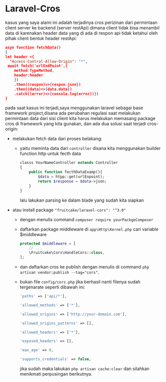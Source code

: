 # Laravel-Cros

kasus yang saya alami ini adalah terjadinya cros perizinan dari permintaan client server ke backend (server restApi) dimana client tidak bisa menambil data di karenakan header data yang di ada di respon api tidak ketahui oleh pihak client bentuk header restApi:

```json
asyn function fetchData()
{
let header ={
  "Access-Control-Allow-Origin": "*",
 await fetch('urlEndPoint',{
	method:TypeMethod,
	header:header
    })
    .then((respon)=>{respon.json})
    .then((data)=>{data.data})
    .catch((error)=>{console.log(error))})
}
```

pada saat kasus ini terjadi,saya menggunakan laravel sebagai base framework project,disana ada perubahan regulasi saat melakukan permintaan data dari sisi client kita harus melakukan memasang package cros di framework yang kita gunakan, dan ada dua solusi saat terjadi cros-origin:

* melakukan fetch data dari proses belakang:
  * yaitu meminta data dari `controller` disana kita menggunakan builder function http untuk fecth data

    ```php
    classs YourNameController extends Controller
    {
    	public function fecthDataExamp(){
    		$data = htpp::get(urlEnpoint);
    		return $response = $data->json;
    	}
    }
    ```

    lalu lakukan parsing ke dalam blade yang sudah kita siapkan
* atau install package `"fruitcake/laravel-cors": "^3.0"`
  * dengan menulis command `composer require yourPackgeComposer`
  * daftarkan package middleware di `app\Http\Kernel.php` cari variable $middleware

    ```php
    protected $middleware = [
        // ...
        \Fruitcake\Cors\HandleCors::class,
    ];
    ```
  * dan daftarkan cros ke publish dengan menulis di command `php artisan vendor:publish --tag="cors"`.
  * bukan file `config/cors.php` jika berhasil nanti filenya sudah tergenarate seperti dibawah ini:

    ```php
    'paths' => ['api/*'],

    'allowed_methods' => ['*'],

    'allowed_origins' => ['http://your-domain.com'],

    'allowed_origins_patterns' => [],

    'allowed_headers' => ['*'],

    'exposed_headers' => [],

    'max_age' => 0,

    'supports_credentials' => false,

    ```

    jika sudah maka  lakukan `php artisan cache:clear` dan silahkan menikmati perpusingan berikutnya.
